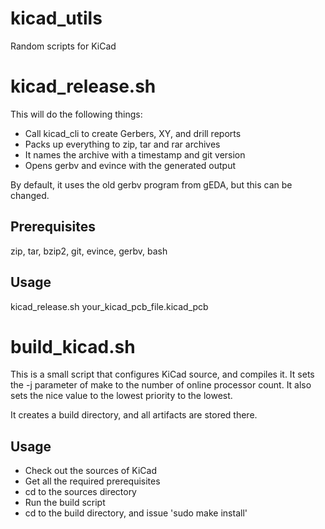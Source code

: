 # kicad_utils
Random scripts for KiCad


# kicad_release.sh

This will do the following things:

* Call kicad_cli to create Gerbers, XY, and drill reports
* Packs up everything to zip, tar and rar archives
* It names the archive with a timestamp and git version
* Opens gerbv and evince with the generated output

By default, it uses the old gerbv program from gEDA, but this can be changed.

## Prerequisites

zip, tar, bzip2, git, evince, gerbv, bash

## Usage

kicad_release.sh your_kicad_pcb_file.kicad_pcb

# build_kicad.sh

This is a small script that configures KiCad source, and compiles it. It sets the -j parameter of make to the number of online processor count. It also sets the nice value to the lowest priority to the lowest.

It creates a build directory, and all artifacts are stored there.

## Usage

* Check out the sources of KiCad
* Get all the required prerequisites
* cd to the sources directory
* Run the build script
* cd to the build directory, and issue 'sudo make install'
